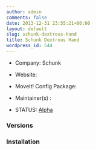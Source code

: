```yaml
---
author: admin
comments: false
date: 2013-12-31 23:55:21+00:00
layout: default
slug: schunk-dextrous-hand
title: Schunk Dextrous Hand
wordpress_id: 544
---
```



	
  * Company: Schunk

	
  * Website:

	
  * MoveIt! Config Package: 

	
  * Maintainer(s) :

	
  * STATUS: [Alpha](/about/moveit-status/#legend)




### Versions








### Installation






